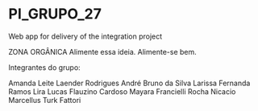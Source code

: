 # PI_GRUPO_27
Web app for delivery of the integration project

ZONA ORGÂNICA
Alimente essa ideia. Alimente-se bem.

Integrantes do grupo:

Amanda Leite Laender Rodrigues
André Bruno da Silva
Larissa Fernanda Ramos Lira
Lucas Flauzino Cardoso
Mayara Francielli Rocha Nicacio
Marcellus Turk Fattori 

